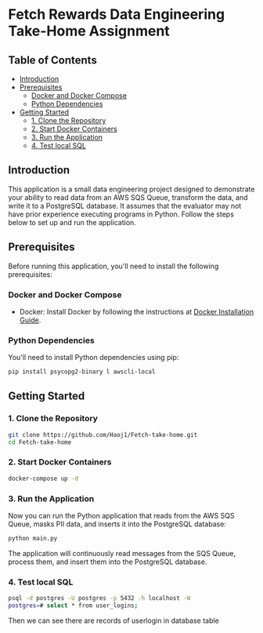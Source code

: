 # Fetch Rewards Data Engineering Take-Home Assignment

## Table of Contents

- [Introduction](#introduction)
- [Prerequisites](#prerequisites)
  - [Docker and Docker Compose](#docker-and-docker-compose)
  - [Python Dependencies](#python-dependencies)
- [Getting Started](#getting-started)
  - [1. Clone the Repository](#1-clone-the-repository)
  - [2. Start Docker Containers](#2-start-docker-containers)
  - [3. Run the Application](#3-run-the-application)
  - [4. Test local SQL](#4-test-local-SQL)

## Introduction

This application is a small data engineering project designed to demonstrate your ability to read data from an AWS SQS Queue, transform the data, and write it to a PostgreSQL database. It assumes that the evaluator may not have prior experience executing programs in Python. Follow the steps below to set up and run the application.

## Prerequisites

Before running this application, you'll need to install the following prerequisites:

### Docker and Docker Compose

- Docker: Install Docker by following the instructions at [Docker Installation Guide](https://docs.docker.com/get-docker/).

### Python Dependencies

You'll need to install Python dependencies using pip:

```bash
pip install psycopg2-binary l awscli-local
```

## Getting Started

### 1. Clone the Repository

```bash
git clone https://github.com/Haoj1/Fetch-take-home.git
cd Fetch-take-home
```
### 2. Start Docker Containers

```bash
docker-compose up -d
```

### 3. Run the Application
Now you can run the Python application that reads from the AWS SQS Queue, masks PII data, and inserts it into the PostgreSQL database:

```bash
python main.py
```
The application will continuously read messages from the SQS Queue, process them, and insert them into the PostgreSQL database.

### 4. Test local SQL
```bash
psql -d postgres -U postgres -p 5432 -h localhost -W
postgres=# select * from user_logins;
```
Then we can see there are records of userlogin in database table
